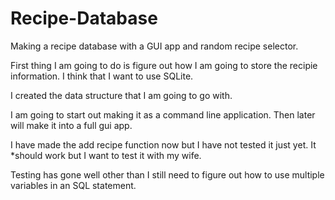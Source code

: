 # Recipe-Database

Making a recipe database with a GUI app and random recipe selector.

First thing I am going to do is figure out how I am going to store the recipie information. I think that I want to use SQLite.

I created the data structure that I am going to go with.

I am going to start out making it as a command line application. Then later will make it into a full gui app.

I have made the add recipe function now but I have not tested it just yet. It *should work but I want to test it with my wife.

Testing has gone well other than I still need to figure out how to use multiple variables in an SQL statement.
